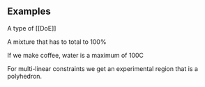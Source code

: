 ## Examples

A type of [[DoE]]

A mixture that has to total to 100%

If we make coffee, water is a maximum of 100C

For multi-linear constraints we get an experimental region that is a polyhedron.